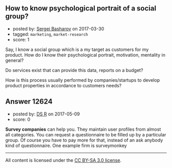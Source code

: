 ## How to know psychological portrait of a social group?

- posted by: [Sergei Basharov](https://stackexchange.com/users/46016/sergei-basharov) on 2017-03-30
- tagged: `marketing`, `market-research`
- score: 1

Say, I know a social group which is a my target as customers for my product. How do I know their psychological portrait, motivation, mentality in general?

Do services exist that can provide this data, reports on a budget?

How is this process usually performed by companies/startups to develop product properties in accordance to customers needs?


## Answer 12624

- posted by: [DS R](https://stackexchange.com/users/5601768/ds-r) on 2017-05-09
- score: 0

**Survey companies** can help you. They maintain user profiles from almost all categories. You can request a questionnaire to be filled up by a particular group. Of course you have to pay more for that, instead of an ask anybody kind of questionnaire. One example firm is surveymonkey



---

All content is licensed under the [CC BY-SA 3.0 license](https://creativecommons.org/licenses/by-sa/3.0/).
